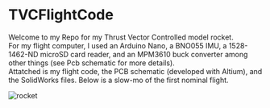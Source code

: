 # TVCFlightCode

Welcome to my Repo for my Thrust Vector Controlled model rocket.\
For my flight computer, I used an Arduino Nano, a BNO055 IMU, a 1528-1462-ND microSD card reader, and an MPM3610 buck converter among other things (see Pcb schematic for more details).\
Attatched is my flight code, the PCB schematic (developed with Altium), and the SolidWorks files.
Below is a slow-mo of the first nominal flight.

![rocket](https://github.com/user-attachments/assets/bef1f615-f36e-4bd3-ae48-c0e476fd3004)
